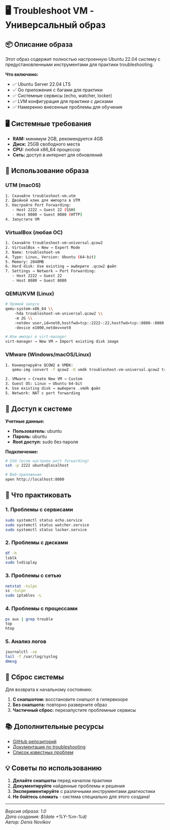 # 🖥️ Troubleshoot VM - Универсальный образ

## 📦 Описание образа

Этот образ содержит полностью настроенную Ubuntu 22.04 систему с предустановленными инструментами для практики troubleshooting.

**Что включено:**
- ✅ Ubuntu Server 22.04 LTS
- ✅ Go приложения с багами для практики
- ✅ Системные сервисы (echo, watcher, locker)
- ✅ LVM конфигурация для практики с дисками
- ✅ Намеренно внесенные проблемы для обучения

## 🖥️ Системные требования

- **RAM:** минимум 2GB, рекомендуется 4GB
- **Диск:** 25GB свободного места
- **CPU:** любой x86_64 процессор
- **Сеть:** доступ в интернет для обновлений

## 🚀 Использование образа

### UTM (macOS)

```bash
1. Скачайте troubleshoot-vm.utm
2. Двойной клик для импорта в UTM
3. Настройте Port Forwarding:
   - Host 2222 → Guest 22 (SSH)
   - Host 8080 → Guest 8080 (HTTP)
4. Запустите VM
```

### VirtualBox (любая ОС)

```bash
1. Скачайте troubleshoot-vm-universal.qcow2
2. VirtualBox → New → Expert Mode
3. Name: troubleshoot-vm
4. Type: Linux, Version: Ubuntu (64-bit)
5. Memory: 2048MB
6. Hard disk: Use existing → выберите .qcow2 файл
7. Settings → Network → Port Forwarding:
   - Host 2222 → Guest 22
   - Host 8080 → Guest 8080
```

### QEMU/KVM (Linux)

```bash
# Прямой запуск
qemu-system-x86_64 \\
    -hda troubleshoot-vm-universal.qcow2 \\
    -m 2G \\
    -netdev user,id=net0,hostfwd=tcp::2222-:22,hostfwd=tcp::8080-:8080 \\
    -device e1000,netdev=net0

# Или импорт в virt-manager
virt-manager → New VM → Import existing disk image
```

### VMware (Windows/macOS/Linux)

```bash
1. Конвертируйте QCOW2 в VMDK:
   qemu-img convert -f qcow2 -O vmdk troubleshoot-vm-universal.qcow2 troubleshoot-vm.vmdk

2. VMware → Create New VM → Custom
3. Guest OS: Linux → Ubuntu 64-bit
4. Use existing disk → выберите .vmdk файл
5. Network: NAT с port forwarding
```

## 🔑 Доступ к системе

**Учетные данные:**
- **Пользователь:** ubuntu
- **Пароль:** ubuntu
- **Root доступ:** sudo без пароля

**Подключение:**
```bash
# SSH (если настроен port forwarding)
ssh -p 2222 ubuntu@localhost

# Веб-приложение
open http://localhost:8080
```

## 🎯 Что практиковать

### 1. Проблемы с сервисами
```bash
sudo systemctl status echo.service
sudo systemctl status watcher.service
sudo systemctl status locker.service
```

### 2. Проблемы с дисками
```bash
df -h
lsblk
sudo lvdisplay
```

### 3. Проблемы с сетью
```bash
netstat -tulpn
ss -tulpn
sudo iptables -L
```

### 4. Проблемы с процессами
```bash
ps aux | grep trouble
top
htop
```

### 5. Анализ логов
```bash
journalctl -xe
tail -f /var/log/syslog
dmesg
```

## 🔄 Сброс системы

Для возврата к начальному состоянию:

1. **С снапшотом:** восстановите снапшот в гипервизоре
2. **Без снапшота:** повторно разверните образ
3. **Частичный сброс:** перезапустите проблемные сервисы

## 📚 Дополнительные ресурсы

- [GitHub репозиторий](https://github.com/novikov-denis/troubleshoot-vm)
- [Документация по troubleshooting](./README.md)
- [Список известных проблем](./KNOWN_ISSUES.md)

## 💡 Советы по использованию

1. **Делайте снапшоты** перед началом практики
2. **Документируйте** найденные проблемы и решения
3. **Экспериментируйте** с различными инструментами диагностики
4. **Не бойтесь сломать** - система специально для этого создана!

---
*Версия образа: 1.0*  
*Дата создания: $(date +%Y-%m-%d)*  
*Автор: Denis Novikov*
